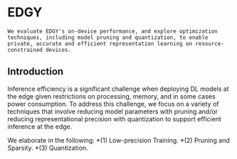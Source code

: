 
# EDGY
```
We evaluate EDGY's on-device performance, and explore optimization techniques, including model pruning and quantization, to enable private, accurate and efficient representation learning on resource-constrained devices.
```
## Introduction
Inference efficiency is a significant challenge when deploying DL models at the edge given restrictions on processing, memory, and in some cases power consumption. To address this challenge, we focus on a variety of techniques that involve reducing model parameters with pruning and/or reducing representational precision with quantization to support efficient inference at the edge. 

We elaborate in the following:
*(1) Low-precision Training.
*(2) Pruning and Sparsity.
*(3) Quantization.

